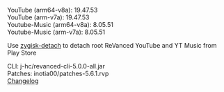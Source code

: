 YouTube (arm64-v8a): 19.47.53  
YouTube (arm-v7a): 19.47.53  
Youtube-Music (arm64-v8a): 8.05.51  
Youtube-Music (arm-v7a): 8.05.51  

Use [zygisk-detach](https://github.com/j-hc/zygisk-detach) to detach root ReVanced YouTube and YT Music from Play Store
  
CLI: j-hc/revanced-cli-5.0.0-all.jar  
Patches: inotia00/patches-5.6.1.rvp  
[Changelog](https://github.com/inotia00/revanced-patches/releases/tag/v5.6.1)  
